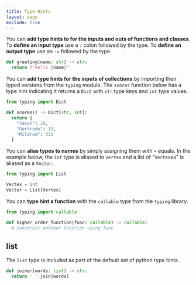 ```yaml
---
title: Type Hints
layout: page
exclude: true
---
```


You can **add type hints to for the inputs and outs of functions and classes**. To **define an input type** use a `:` colon followed by the type. To **define an output type** use an `->` followed by the type.
```py
def greeting(name: str) -> str:
  return f"Hello {name}"
```

You can **add type hints for the inputs of collections** by importing their typed versions from the `typing` module. The `scores` function below has a type hint indicating it returns a `Dict` with `str` type keys and `int` type values.
```py
from typing import Dict

def scores() -> Dict[str, int]:
  return {
    "Jason": 20,
	"Gertrude": 19,
	"Mildred": 331
  }
```

You can **alias types to names** by simply assigning them with `=` equals. In the example below, the `int` type is aliased to `Vertex` and a list of "`Vertex`es" is aliased as a `Vector`.
```py
from typing import List

Vertex = int
Vector = List[Vertex]
```

You can **type hint a function** with the `callable` type from the `typing` library.
```py
from typing import callable

def higher_order_function(func: callable) -> callable:
  # construct another function using func
```

## list

The `list` type is included as part of the default set of python type hints.
```python
def joiner(words: list) -> str:
  return ' '.join(words)
```


<!--stackedit_data:
eyJoaXN0b3J5IjpbMTI4Mzg3NTA5NSwtNTY0MjQ3MjldfQ==
-->